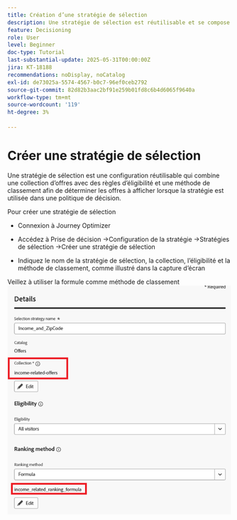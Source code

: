 ```yaml
---
title: Création d’une stratégie de sélection
description: Une stratégie de sélection est réutilisable et se compose d’une collection associée à une contrainte d’éligibilité et à une méthode de classement permettant de déterminer les offres à afficher lorsqu’elles sont sélectionnées dans une politique de décision.
feature: Decisioning
role: User
level: Beginner
doc-type: Tutorial
last-substantial-update: 2025-05-31T00:00:00Z
jira: KT-18188
recommendations: noDisplay, noCatalog
exl-id: de73025a-5574-4567-b0c7-96ef0ceb2792
source-git-commit: 82d82b3aac2bf91e259b01fd8c6b4d6065f9640a
workflow-type: tm+mt
source-wordcount: '119'
ht-degree: 3%

---
```


# Créer une stratégie de sélection

Une stratégie de sélection est une configuration réutilisable qui combine une collection d’offres avec des règles d’éligibilité et une méthode de classement afin de déterminer les offres à afficher lorsque la stratégie est utilisée dans une politique de décision.

Pour créer une stratégie de sélection

* Connexion à Journey Optimizer

* Accédez à Prise de décision ->Configuration de la stratégie ->Stratégies de sélection ->Créer une stratégie de sélection

* Indiquez le nom de la stratégie de sélection, la collection, l’éligibilité et la méthode de classement, comme illustré dans la capture d’écran


Veillez à utiliser la formule comme méthode de classement
![selection-strategy](assets/selection-strategy.png)
